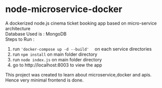# node-microservice-docker
A dockerized node.js cinema ticket booking app based on micro-service architecture <br>
Database Used is : MongoDB <br>
Steps to Run : <br>
1. run  ``` 'docker-compose up -d --build'   ``` on each service directories
2. run ``` npm install ``` on main folder directory
3. run ``` node index.js ``` on main folder directory
4. go to http://localhost:8003 to view the app
 
This project was created to learn about microservice,docker and apis. <br>
Hence very minimal frontend is done.
